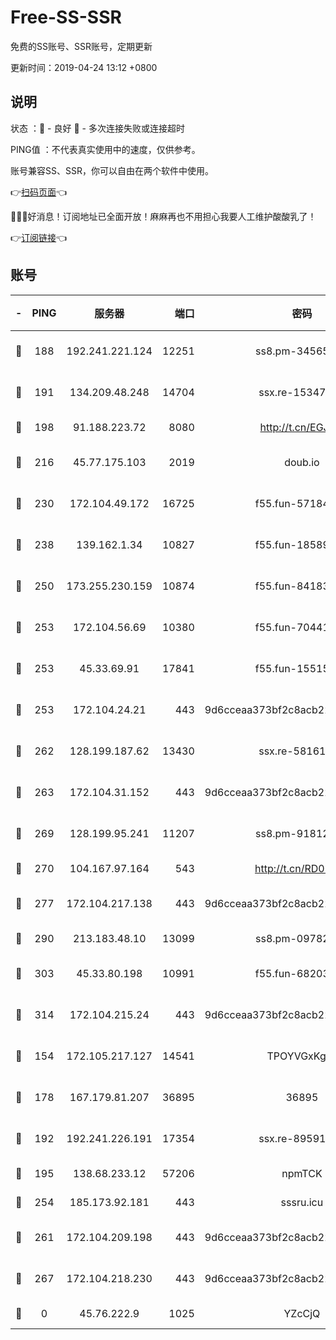 # Free-SS-SSR

免费的SS账号、SSR账号，定期更新

更新时间：2019-04-24 13:12 +0800

## 说明

状态     ：🙂 - 良好 🙁 - 多次连接失败或连接超时

PING值   ：不代表真实使用中的速度，仅供参考。

账号兼容SS、SSR，你可以自由在两个软件中使用。

👉[扫码页面](https://liesauer.github.io/Free-SS-SSR/)👈

🎉🎉🎉好消息！订阅地址已全面开放！麻麻再也不用担心我要人工维护酸酸乳了！

👉[订阅链接](https://www.liesauer.net/yogurt/subscribe?ACCESS_TOKEN=DAYxR3mMaZAsaqUb)👈

## 账号

|-|PING|服务器|端口|密码|加密方式|区域|
|:----:|:----:|:-----:|-----:|:----:|:----:|:----:|
|🙂|188|192.241.221.124|12251|ss8.pm-34565272|aes-256-cfb|US|
|🙂|191|134.209.48.248|14704|ssx.re-15347823|aes-256-cfb|US|
|🙂|198|91.188.223.72|8080|http://t.cn/EGJIyrl|rc4-md5|RU|
|🙂|216|45.77.175.103|2019|doub.io|aes-128-ctr|SG|
|🙂|230|172.104.49.172|16725|f55.fun-57184998|aes-256-cfb|SG|
|🙂|238|139.162.1.34|10827|f55.fun-18589749|aes-256-cfb|SG|
|🙂|250|173.255.230.159|10874|f55.fun-84183514|aes-256-cfb|US|
|🙂|253|172.104.56.69|10380|f55.fun-70441815|aes-256-cfb|SG|
|🙂|253|45.33.69.91|17841|f55.fun-15515168|aes-256-cfb|US|
|🙂|253|172.104.24.21|443|9d6cceaa373bf2c8acb22e60b6a58be6|aes-256-cfb|US|
|🙂|262|128.199.187.62|13430|ssx.re-58161768|aes-256-cfb|SG|
|🙂|263|172.104.31.152|443|9d6cceaa373bf2c8acb22e60b6a58be6|aes-256-cfb|US|
|🙂|269|128.199.95.241|11207|ss8.pm-91812416|aes-256-cfb|SG|
|🙂|270|104.167.97.164|543|http://t.cn/RD0D7sx|rc4-md5|CA|
|🙂|277|172.104.217.138|443|9d6cceaa373bf2c8acb22e60b6a58be6|aes-256-cfb|US|
|🙂|290|213.183.48.10|13099|ss8.pm-09782866|rc4-md5|RU|
|🙂|303|45.33.80.198|10991|f55.fun-68203987|aes-256-cfb|US|
|🙂|314|172.104.215.24|443|9d6cceaa373bf2c8acb22e60b6a58be6|aes-256-cfb|US|
|🙂|154|172.105.217.127|14541|TPOYVGxKglpi|aes-256-cfb|JP|
|🙂|178|167.179.81.207|36895|36895|aes-256-cfb|JP|
|🙂|192|192.241.226.191|17354|ssx.re-89591313|aes-256-cfb|US|
|🙂|195|138.68.233.12|57206|npmTCK|rc4-md5|US|
|🙂|254|185.173.92.181|443|sssru.icu|rc4-md5|RU|
|🙂|261|172.104.209.198|443|9d6cceaa373bf2c8acb22e60b6a58be6|aes-256-cfb|US|
|🙂|267|172.104.218.230|443|9d6cceaa373bf2c8acb22e60b6a58be6|aes-256-cfb|US|
|🙁|0|45.76.222.9|1025|YZcCjQ|rc4-md5|JP|
